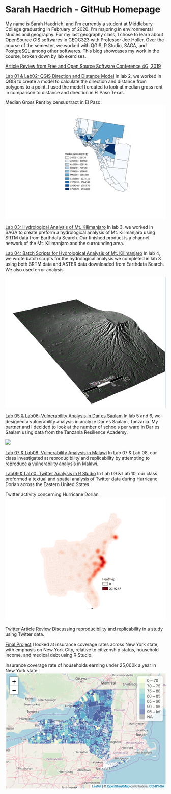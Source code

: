 # Sarah Haedrich - GitHub Homepage

My name is Sarah Haedrich, and I'm currently a student at Middlebury College graduating in February of 2020. I'm majoring in environmental studies and geography. For my last geography class, I chose to learn about OpenSource GIS softwares in GEOG323 with Professor Joe Holler. Over the course of the semester, we worked with QGIS, R Studio, SAGA, and PostgreSQL among other softwares. This blog showcases my work in the course, broken down by lab exercises. 

[Article Review from Free and Open Source Software Conference 4G, 2019](blogpost1.md)

[Lab 01 & Lab02: QGIS Direction and Distance Model](lab02.md)
In lab 2, we worked in QGIS to create a model to calculate the direction and distance from polygons to a point. I used the model I created to look at median gross rent in comparison to distance and direction in El Paso Texas.


Median Gross Rent by census tract in El Paso:
![](El_Paso_MGR.png)

[Lab 03: Hydrological Analysis of Mt. Kilimanjaro](Lab03.md)
In lab 3, we worked in SAGA to create preform a hydrological analysis of Mt. Kilimanjaro using SRTM data from Earthdata Search. Our finished product is a channel network of the Mt. Kilimanjaro and the surrounding area. 

[Lab 04: Batch Scripts for Hydrological Analysis of Mt. Kilimanjaro](Lab04.md)
In lab 4, we wrote batch scripts for the hydrological analysis we completed in lab 3 using both SRTM data and ASTER data downloaded from Earthdata Search. We also used error analysis  

![](3D_hill_channelnetwork_SRTM.PNG)

[Lab 05 & Lab06: Vulnerability Analysis in Dar es Saalam](lab05.md)
In lab 5 and 6, we designed a vulnerability analysis in analyze Dar es Saalam, Tanzania. My partner and I decided to look at the number of schools per ward in Dar es Saalam using data from the Tanzania Resilience Academy. 

![](Lab05:06_preview.png)

[Lab 07 & Lab08: Vulnerability Analysis in Malawi](Lab08.md) 
In Lab 07 & Lab 08, our class investigated at reproducibility and replicability by attempting to reproduce a vulnerability analysis in Malawi.

[Lab09 & Lab10: Twitter Analysis in R Studio](Lab09.md)
In Lab 09 & Lab 10, our class preformed a textual and spatial analysis of Twitter data during Hurricane Dorian across the Eastern United States.

Twitter activity concerning Hurricane Dorian
![](Heat(KernalDensityEstimation).PNG)

[Twitter Article Review](twitter.md)
Discussing reproducibility and replicability in a study using Twitter data.

[Final Project](final.md)
I looked at insurance coverage rates across New York state, with emphasis on New York City, relative to citizenship status, household income, and medical debt using R Studio. 

Insurance coverage rate of households earning under 25,000k a year in New York state:
![](under25,000state.png)
